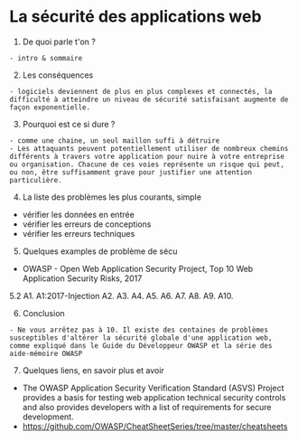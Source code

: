 La sécurité des applications web
=======================

1. De quoi parle t'on ?
```
- intro & sommaire
```

2. Les conséquences
```
- logiciels deviennent de plus en plus complexes et connectés, la difficulté à atteindre un niveau de sécurité satisfaisant augmente de façon exponentielle.
```

3. Pourquoi est ce si dure ?
```
- comme une chaine, un seul maillon suffi à détruire 
- Les attaquants peuvent potentiellement utiliser de nombreux chemins différents à travers votre application pour nuire à votre entreprise ou organisation. Chacune de ces voies représente un risque qui peut, ou non, être suffisamment grave pour justifier une attention particulière.
```

4. La liste des problèmes les plus courants, simple
- vérifier les données en entrée
- vérifier les erreurs de conceptions
- vérifier les erreurs techniques

5. Quelques examples de problème de sécu 
- OWASP - Open Web Application Security Project, Top 10 Web Application Security Risks, 2017

5.2    A1. A1:2017-Injection
    A2.
    A3.
    A4.
    A5.
    A6.
    A7.
    A8.
    A9.
    A10.


6. Conclusion
```
- Ne vous arrêtez pas à 10. Il existe des centaines de problèmes susceptibles d'altérer la sécurité globale d'une application web, comme expliqué dans le Guide du Développeur OWASP et la série des aide-mémoire OWASP
```

7. Quelques liens, en savoir plus et avoir 
- The OWASP Application Security Verification Standard (ASVS) Project provides a basis for testing web application technical security controls and also provides developers with a list of requirements for secure development.
- https://github.com/OWASP/CheatSheetSeries/tree/master/cheatsheets